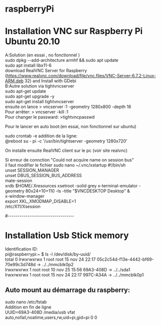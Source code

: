 # raspberryPi    
# Installation VNC sur Raspberry Pi Ubuntu 20.10    
A:Solution  (en essai , no fonctionnel )    
    sudo dpkg --add-architecture armhf && sudo apt update   
    sudo apt install libx11-6   
    download RealVNC Server for Raspberry (https://www.realvnc.com/download/file/vnc.files/VNC-Server-6.7.2-Linux-ARM.deb 32) and Install with GDebi  
B:Autre solution via tightvncserver     
sudo apt-get update     
sudo apt-get upgrade -y     
sudo apt-get install tightvncserver     
ensuite on lance > vncserver :1 -geometry 1280x800 -depth 16    
Pour arrêter: > vncserver -kill :1  
Pour changer le passward: >tightvncpasswd   

Pour le lancer en auto boot:(en essai, non fonctionnel sur ubuntu)  

sudo crontab -e 
addition de la ligne:   
@reboot su - pi -c '/usr/bin/tightserver -geometry 1280x720'    



On installe ensuite RealVNC client sur le pc (voir site realvnc)  

Si erreur de connction "Could not acquire name on session bus"  
il faut modifier le fichier sudo nano ~/.vnc/xstartup 
#!/bin/sh   
unset SESSION_MANAGER   
unset DBUS_SESSION_BUS_ADDRESS      
mate-session  
xrdb $HOME/.Xresources  
xsetroot -solid grey  
x-terminal-emulator -geometry 80x24+10+110 -ls -title "$VNCDESKTOP Desktop" &   
x-window-manager  
export XKL_XMODMAP_DISABLE=1  
/etc/X11/Xsession   

#----------------------------------     
# Installation Usb Stick memory 
Identification ID:      
pi@raspberrypi:~ $  ls -l /dev/disk/by-uuid/  
total 0 
lrwxrwxrwx 1 root root 15 nov 24 22:17 05c2c54d-f13e-4442-bf69-70e99c3d748d -> ../../mmcblk0p2  
lrwxrwxrwx 1 root root 10 nov 25 15:56 69A3-408D -> ../../sda1  
lrwxrwxrwx 1 root root 15 nov 24 22:17 997C-A34A -> ../../mmcblk0p1 

Auto mount au démarrage du raspberry: 
------------------------------------
sudo nano /etc/fstab  
Addition en fin de ligne  
UUID=69A3-408D /media/usb vfat auto,nofail,noatime,users,rw,uid=pi,gid=pi 0 0   





